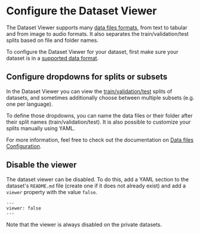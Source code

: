 # Configure the Dataset Viewer

The Dataset Viewer supports many [data files formats](./datasets-adding#file-formats), from text to tabular and from image to audio formats.
It also separates the train/validation/test splits based on file and folder names.

To configure the Dataset Viewer for your dataset, first make sure your dataset is in a [supported data format](./datasets-adding#files-formats).

## Configure dropdowns for splits or subsets

In the Dataset Viewer you can view the [train/validation/test](https://en.wikipedia.org/wiki/Training,_validation,_and_test_data_sets) splits of datasets, and sometimes additionally choose between multiple subsets (e.g. one per language).

To define those dropdowns, you can name the data files or their folder after their split names (train/validation/test).
It is also possible to customize your splits manually using YAML.

For more information, feel free to check out the documentation on [Data files Configuration](./datasets-data-files-configuration).

## Disable the viewer

The dataset viewer can be disabled. To do this, add a YAML section to the dataset's `README.md` file (create one if it does not already exist) and add a `viewer` property with the value `false`.

```
---
viewer: false
---
```

Note that the viewer is always disabled on the private datasets.
